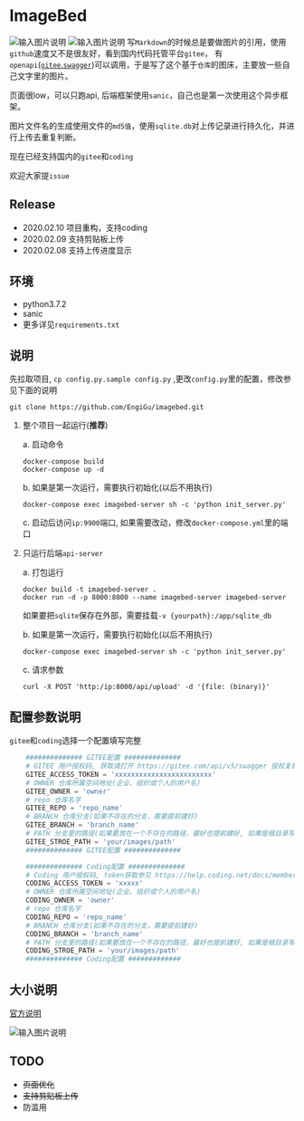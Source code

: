 # ImageBed

![输入图片说明](https://images.gitee.com/uploads/images/2020/0208/092300_da8cfc9a_1346635.png "屏幕截图.png")
![输入图片说明](https://images.gitee.com/uploads/images/2020/0208/094443_a0d34bdb_1346635.png "屏幕截图.png")
写`Markdown`的时候总是要做图片的引用，使用`github`速度又不是很友好，看到国内代码托管平台`gitee`， 有`openapi`([`gitee`.`swagger`](https://gitee.com/api/v5/swagger))可以调用，于是写了这个基于`仓库`的图床，主要放一些自己文字里的图片。

页面很low，可以只跑api, 后端框架使用`sanic`，自己也是第一次使用这个异步框架。

图片文件名的生成使用文件的`md5值`，使用`sqlite.db`对上传记录进行持久化，并进行上传去重复判断。

现在已经支持国内的`gitee`和`coding`

欢迎大家提`issue`

##  Release

 - 2020.02.10 项目重构，支持coding
 - 2020.02.09 支持剪贴板上传
 - 2020.02.08 支持上传进度显示

## 环境
  - python3.7.2
  - sanic
  - 更多详见`requirements.txt`


## 说明
先拉取项目, `cp config.py.sample config.py` ,更改`config.py`里的配置，修改参见下面的说明
```shell
git clone https://github.com/EngiGu/imagebed.git
```
1. 整个项目一起运行(**推荐**)

    a. 启动命令
    ```shell
    docker-compose build
    docker-compose up -d
    ```
    b. 如果是第一次运行，需要执行初始化(以后不用执行)
    ```shell
    docker-compose exec imagebed-server sh -c 'python init_server.py'
    ```
    c. 启动后访问`ip:9900`端口, 如果需要改动，修改`docker-compose.yml`里的端口

2. 只运行后端`api-server`
    
    a. 打包运行
     ```shell
    docker build -t imagebed-server .
    docker run -d -p 8000:8000 --name imagebed-server imagebed-server
    ```
    如果要把`sqlite`保存在外部，需要挂载`-v {yourpath}:/app/sqlite_db`
    
    b. 如果是第一次运行，需要执行初始化(以后不用执行)
    ```shell
    docker-compose exec imagebed-server sh -c 'python init_server.py'
    ```
    c. 请求参数
    ```curl
    curl -X POST 'http:/ip:8000/api/upload' -d '{file: (binary)}'
    ```

## 配置参数说明

`gitee`和`coding`选择一个配置填写完整

```python
    ############## GITEE配置 ##############
    # GITEE 用户授权码, 获取请打开 https://gitee.com/api/v5/swagger 授权复制出现的access_token
    GITEE_ACCESS_TOKEN = 'xxxxxxxxxxxxxxxxxxxxxxxx'
    # OWNER 仓库所属空间地址(企业、组织或个人的用户名)
    GITEE_OWNER = 'owner'
    # repo 仓库名字
    GITEE_REPO = 'repo_name'
    # BRANCH 仓库分支(如果不存在的分支，需要提前建好)
    GITEE_BRANCH = 'branch_name'
    # PATH 分支里的路径(如果要放在一个不存在的路径，最好也提前建好, 如果是根目录写/)
    GITEE_STROE_PATH = 'your/images/path'
    ############## GITEE配置 ##############

    ############## Coding配置 ##############
    # Coding 用户授权码, token获取参见 https://help.coding.net/docs/member/tokens.html
    CODING_ACCESS_TOKEN = 'xxxxx'
    # OWNER 仓库所属空间地址(企业、组织或个人的用户名)
    CODING_OWNER = 'owner'
    # repo 仓库名字
    CODING_REPO = 'repo_name'
    # BRANCH 仓库分支(如果不存在的分支，需要提前建好)
    CODING_BRANCH = 'branch_name'
    # PATH 分支里的路径(如果要放在一个不存在的路径，最好也提前建好, 如果是根目录写/)
    CODING_STROE_PATH = 'your/images/path'
    ############## Coding配置 #############
```


##  大小说明
[官方说明](https://gitee.com/help/articles/4125#article-header0)

![输入图片说明](https://images.gitee.com/uploads/images/2020/0209/160615_555f2669_1346635.png "屏幕截图.png")


## TODO
  - ~~页面优化~~
  - ~~支持剪贴板上传~~
  - 防滥用
  
